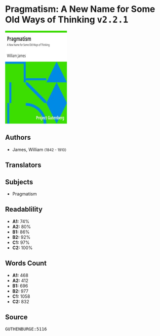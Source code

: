 # Pragmatism: A New Name for Some Old Ways of Thinking <kbd>v2.2.1</kbd>

![](./cover.medium.jpg "")

## Authors


 - James, William <small>(1842 - 1910)</small>

## Translators



## Subjects


 - Pragmatism

## Readablility


 - **A1:** 74%
 - **A2:** 80%
 - **B1:** 86%
 - **B2:** 92%
 - **C1:** 97%
 - **C2:** 100%

## Words Count


 - **A1:** 468
 - **A2:** 412
 - **B1:** 696
 - **B2:** 977
 - **C1:** 1058
 - **C2:** 832

## Source


<kbd>GUTHENBURGE:5116</kbd>
